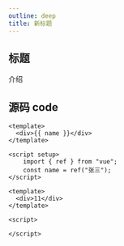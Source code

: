 ```yaml
---
outline: deep
title: 新标题
---
```


## 标题

介绍


## 源码 code

```vue
<template>
  <div>{{ name }}</div>
</template>

<script setup>
    import { ref } from "vue";
    const name = ref("张三");
</script>
```

```vue
<template>
  <div>11</div>
</template>
 
<script>

</script>
```